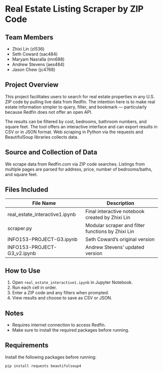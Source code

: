 # Real Estate Listing Scraper by ZIP Code

## Team Members
- Zhixi Lin (zl536)  
- Seth Coward (sac484)  
- Maryam Nasralla (mn688)  
- Andrew Stevens (aes464)
- Jason Chew (jc4768)

## Project Overview
This project facilitates users to search for real estate properties in any U.S. ZIP code by pulling live data from Redfin. The intention here is to make real estate information simpler to query, filter, and bookmark — particularly because Redfin does not offer an open API.

The results can be filtered by cost, bedrooms, bathroom numbers, and square feet. The tool offers an interactive interface and can export results in CSV or in JSON format. Web scraping in Python via the requests and BeautifulSoup libraries collects data.

## Source and Collection of Data
We scrape data from Redfin.com via ZIP code searches. Listings from multiple pages are parsed for address, price, number of bedrooms/baths, and square feet.

## Files Included
| File Name                      | Description                                           |
|-------------------------------|-------------------------------------------------------|
| real_estate_interactive1.ipynb | Final interactive notebook created by Zhixi Lin       |
| scraper.py                    | Modular scraper and filter functions by Zhixi Lin     |
| INFO153-PROJECT-G3.ipynb      | Seth Coward’s original version                        |
| INFO153-PROJECT-G3_v2.ipynb   | Andrew Stevens’ updated version                       |


## How to Use
1. Open `real_estate_interactive1.ipynb` in Jupyter Notebook.
2. Run each cell in order.
3. Enter a ZIP code and any filters when prompted.
4. View results and choose to save as CSV or JSON.

## Notes
- Requires internet connection to access Redfin.
- Make sure to install the required packages before running.

## Requirements
Install the following packages before running:
```bash
pip install requests beautifulsoup4
